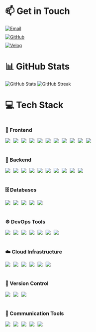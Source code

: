 <!-- Contact -->
<h1 align="left">📫 Get in Touch</h1>
<div align="left" style="display: flex; flex-direction: column; gap: 10px;">
  <a href="mailto:canapi1009@gmail.com">
    <img src="https://img.shields.io/badge/Email-D14836?style=flat&logo=gmail&logoColor=white" alt="Email" />
  </a>
  <a href="https://github.com/CanapiX">
    <img src="https://img.shields.io/badge/GitHub-181717?style=flat&logo=github&logoColor=white" alt="GitHub" />
  </a>
  <a href="https://velog.io/@canapi">
    <img src="https://img.shields.io/badge/Velog-20C997?style=flat&logo=velog&logoColor=white" alt="Velog" />
  </a>
</div>

<!-- GitHub Stats -->
<h1 align="left">📊 GitHub Stats</h1>
<div align="left">
  <img src="https://github-readme-stats.vercel.app/api?username=CanapiX&show_icons=true&theme=radical" alt="GitHub Stats" />
  <img src="https://github-readme-streak-stats.herokuapp.com/?user=CanapiX&theme=radical" alt="GitHub Streak" />
</div>

<!-- Tech Stack -->
<h1 align="left">💻 Tech Stack</h1>
<div align="left" style="display: flex; flex-direction: column; gap: 20px;">

  <!-- Frontend -->
  <div>
    <h3>🎨 Frontend</h3>
    <div style="display: flex; gap: 10px; flex-wrap: wrap;">
      <img src="https://img.shields.io/badge/HTML-E34F26?style=flat&logo=html5&logoColor=white" />
      <img src="https://img.shields.io/badge/CSS-1572B6?style=flat&logo=css3&logoColor=white" />
      <img src="https://img.shields.io/badge/TailwindCSS-38B2AC?style=flat&logo=tailwind-css&logoColor=white" />
      <img src="https://img.shields.io/badge/Sass-CC6699?style=flat&logo=sass&logoColor=white" />
      <img src="https://img.shields.io/badge/Bootstrap-7952B3?style=flat&logo=bootstrap&logoColor=white" />
      <img src="https://img.shields.io/badge/JavaScript-F7DF1E?style=flat&logo=javascript&logoColor=black" />
      <img src="https://img.shields.io/badge/TypeScript-007ACC?style=flat&logo=typescript&logoColor=white" />
      <img src="https://img.shields.io/badge/Next.js-000000?style=flat&logo=nextdotjs&logoColor=white" />
      <img src="https://img.shields.io/badge/React-61DAFB?style=flat&logo=react&logoColor=black" />
      <img src="https://img.shields.io/badge/Vue.js-4FC08D?style=flat&logo=vue.js&logoColor=white" />
      <img src="https://img.shields.io/badge/jQuery-0769AD?style=flat&logo=jquery&logoColor=white" />
    </div>
  </div>

  <!-- Backend -->
  <div>
    <h3>🔧 Backend</h3>
    <div style="display: flex; gap: 10px; flex-wrap: wrap;">
      <img src="https://img.shields.io/badge/Java-007396?style=flat&logo=openjdk&logoColor=white" />
      <img src="https://img.shields.io/badge/Spring-6DB33F?style=flat&logo=spring&logoColor=white" />
      <img src="https://img.shields.io/badge/Spring_Boot-6DB33F?style=flat&logo=springboot&logoColor=white" />
      <img src="https://img.shields.io/badge/Node.js-339933?style=flat&logo=nodedotjs&logoColor=white" />
      <img src="https://img.shields.io/badge/Express-000000?style=flat&logo=express&logoColor=white" />
      <img src="https://img.shields.io/badge/Python-3776AB?style=flat&logo=python&logoColor=white" />
      <img src="https://img.shields.io/badge/Django-092E20?style=flat&logo=django&logoColor=white" />
      <img src="https://img.shields.io/badge/FastAPI-009688?style=flat&logo=fastapi&logoColor=white" />
      <img src="https://img.shields.io/badge/Flask-000000?style=flat&logo=flask&logoColor=white" />
      <img src="https://img.shields.io/badge/Laravel-FF2D20?style=flat&logo=laravel&logoColor=white" />
    </div>
  </div>

  <!-- Databases -->
  <div>
    <h3>🗄️ Databases</h3>
    <div style="display: flex; gap: 10px; flex-wrap: wrap;">
      <img src="https://img.shields.io/badge/Oracle-F80000?style=flat&logo=oracle&logoColor=white" />
      <img src="https://img.shields.io/badge/PostgreSQL-316192?style=flat&logo=postgresql&logoColor=white" />
      <img src="https://img.shields.io/badge/MongoDB-47A248?style=flat&logo=mongodb&logoColor=white" />
      <img src="https://img.shields.io/badge/MySQL-4479A1?style=flat&logo=mysql&logoColor=white" />
      <img src="https://img.shields.io/badge/MariaDB-003545?style=flat&logo=mariadb&logoColor=white" />
    </div>
  </div>

  <!-- DevOps -->
  <div>
    <h3>⚙️ DevOps Tools</h3>
    <div style="display: flex; gap: 10px; flex-wrap: wrap;">
      <img src="https://img.shields.io/badge/Docker-2496ED?style=flat&logo=docker&logoColor=white" />
      <img src="https://img.shields.io/badge/Kubernetes-326CE5?style=flat&logo=kubernetes&logoColor=white" />
      <img src="https://img.shields.io/badge/Terraform-623AA2?style=flat&logo=terraform&logoColor=white" />
      <img src="https://img.shields.io/badge/Ansible-1A1918?style=flat&logo=ansible&logoColor=white" />
      <img src="https://img.shields.io/badge/Jenkins-D24939?style=flat&logo=jenkins&logoColor=white" />
      <img src="https://img.shields.io/badge/SonarQube-4E9BCD?style=flat&logo=sonarqube&logoColor=white" />
      <img src="https://img.shields.io/badge/ArgoCD-EF7B4D?style=flat&logo=argo&logoColor=white" />
    </div>
  </div>

  <!-- Servers -->
  <div>
    <h3>☁️ Cloud Infrastructure</h3>
    <div style="display: flex; gap: 10px; flex-wrap: wrap;">
      <img src="https://img.shields.io/badge/AWS-232F3E?style=flat&logo=amazonwebservices&logoColor=white" />
      <img src="https://img.shields.io/badge/GCP-4285F4?style=flat&logo=googlecloud&logoColor=white" />
      <img src="https://img.shields.io/badge/OpenStack-ED1944?style=flat&logo=openstack&logoColor=white" />
      <img src="https://img.shields.io/badge/Ubuntu-E95420?style=flat&logo=ubuntu&logoColor=white" />
      <img src="https://img.shields.io/badge/CentOS-262577?style=flat&logo=centos&logoColor=white" />
      <img src="https://img.shields.io/badge/Rocky-10B981?style=flat&logo=rockylinux&logoColor=white" />
    </div>
  </div>

  <!-- Version Control -->
  <div>
    <h3>📁 Version Control</h3>
    <div style="display: flex; gap: 10px; flex-wrap: wrap;">
      <img src="https://img.shields.io/badge/Git-F05032?style=flat&logo=git&logoColor=white" />
      <img src="https://img.shields.io/badge/GitHub-181717?style=flat&logo=github&logoColor=white" />
      <img src="https://img.shields.io/badge/GitLab-FC6D26?style=flat&logo=gitlab&logoColor=white" />
    </div>
  </div>

  <!-- Communication Tools -->
  <div>
    <h3>💬 Communication Tools</h3>
    <div style="display: flex; gap: 10px; flex-wrap: wrap;">
      <img src="https://img.shields.io/badge/Jira-0052CC?style=flat&logo=jira&logoColor=white" />
      <img src="https://img.shields.io/badge/Confluence-172B4D?style=flat&logo=confluence&logoColor=white" />
      <img src="https://img.shields.io/badge/Slack-4A154B?style=flat&logo=slack&logoColor=white" />
      <img src="https://img.shields.io/badge/Notion-000000?style=flat&logo=notion&logoColor=white" />
      <img src="https://img.shields.io/badge/Figma-F24E1E?style=flat&logo=figma&logoColor=white" />
    </div>
  </div>

</div>
